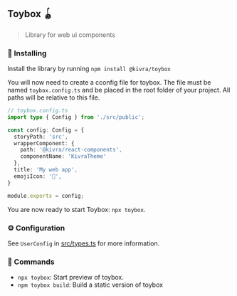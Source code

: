 ## Toybox 🪀

> Library for web ui components

### 🚀 Installing

Install the library by running `npm install @kivra/toybox`

You will now need to create a cconfig file for toybox. The file must be named `toybox.config.ts` and be placed in the root folder of your project. All paths will be relative to this file. 

```ts
// toybox.config.ts
import type { Config } from './src/public';

const config: Config = {
  storyPath: 'src',
  wrapperComponent: {
    path: '@kivra/react-components',
    componentName: 'KivraTheme'
  },
  title: 'My web app',
  emojiIcon: '🐒',
}

module.exports = config;
```

You are now ready to start Toybox: `npx toybox`.

### ⚙️ Configuration

See `UserConfig` in [src/types.ts](src/types.ts) for more information.

### 🧞 Commands

- `npx toybox`: Start preview of toybox. 
- `npm toybox build`: Build a static version of toybox
